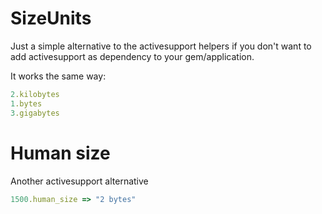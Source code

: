 # SizeUnits

Just a simple alternative to the activesupport helpers if you don't want to
add activesupport as dependency to your gem/application.

It works the same way:

```ruby
2.kilobytes
1.bytes
3.gigabytes
```



# Human size

Another activesupport alternative

```ruby
1500.human_size => "2 bytes"
```
